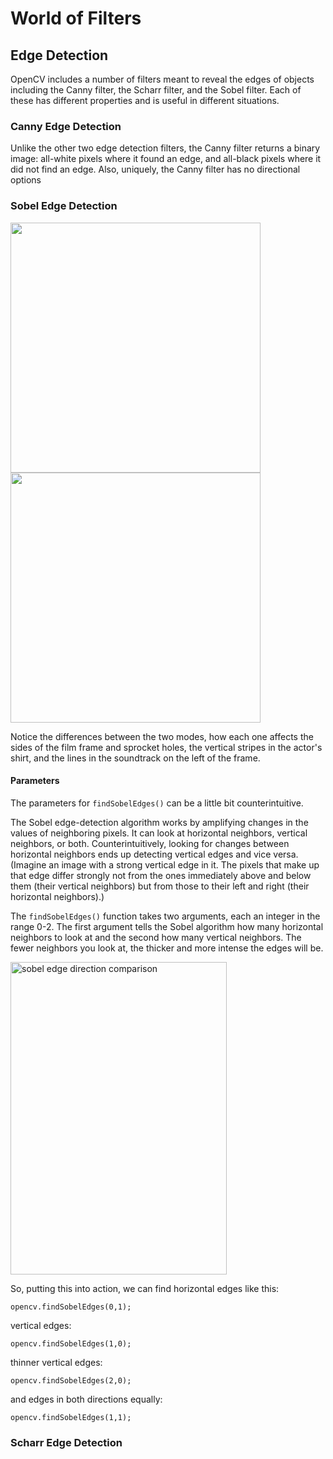 # World of Filters

## Edge Detection

OpenCV includes a number of filters meant to reveal the edges of objects including the Canny filter, the Scharr filter, and the Sobel filter. Each of these has different properties and is useful in different situations.

### Canny Edge Detection

Unlike the other two edge detection filters, the Canny filter returns a binary image: all-white pixels where it found an edge, and all-black pixels where it did not find an edge. Also, uniquely, the Canny filter has no directional options

### Sobel Edge Detection

<img src="http://gregborenstein.com/assets/opencv/find_sobel_edges_horizontal.gif" width="400px" /> <img src="http://gregborenstein.com/assets/opencv/find_sobel_edges_vertical.gif" width="400px" />

Notice the differences between the two modes, how each one affects the sides of the film frame and sprocket holes, the vertical stripes in the actor's shirt, and the lines in the soundtrack on the left of the frame.

#### Parameters 

The parameters for <code>findSobelEdges()</code> can be a little bit counterintuitive. 

The Sobel edge-detection algorithm works by amplifying changes in the values of neighboring pixels. It can look at horizontal neighbors, vertical neighbors, or both. Counterintuitively, looking for changes between horizontal neighbors ends up detecting vertical edges and vice versa. (Imagine an image with a strong vertical edge in it. The pixels that make up that edge differ strongly not from the ones immediately above and below them (their vertical neighbors) but from those to their left and right (their horizontal neighbors).)

The <code>findSobelEdges()</code> function takes two arguments, each an integer in the range 0-2. The first argument tells the Sobel algorithm how many horizontal neighbors to look at and the second how many vertical neighbors. The fewer neighbors you look at, the thicker and more intense the edges will be.

<a href="http://www.flickr.com/photos/unavoidablegrain/9191016933/" title="sobel edge direction comparison by atduskgreg, on Flickr"><img src="http://farm8.staticflickr.com/7436/9191016933_abaf2cc508.jpg" width="346" height="500" alt="sobel edge direction comparison"></a>

So, putting this into action, we can find horizontal edges like this:

    opencv.findSobelEdges(0,1);

vertical edges:

    opencv.findSobelEdges(1,0);

thinner vertical edges:

    opencv.findSobelEdges(2,0);

and edges in both directions equally:

    opencv.findSobelEdges(1,1);

### Scharr Edge Detection
